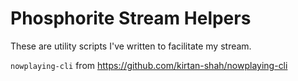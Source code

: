 # Phosphorite Stream Helpers

These are utility scripts I've written to facilitate my stream.

`nowplaying-cli` from https://github.com/kirtan-shah/nowplaying-cli